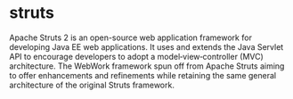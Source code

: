 # struts
Apache Struts 2 is an open-source web application framework for developing Java EE web applications. It uses and extends the Java Servlet API to encourage developers to adopt a model‐view‐controller (MVC) architecture. The WebWork framework spun off from Apache Struts aiming to offer enhancements and refinements while retaining the same general architecture of the original Struts framework.
